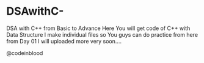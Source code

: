 # DSAwithC-
DSA with C++ from Basic to Advance
Here You will get code of  C++ with Data Structure
I make individual files so You guys can do practice from here from Day 01
I will uploaded more very soon....

@codeinblood
